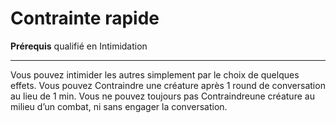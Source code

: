 # Contrainte rapide

<p><strong>Prérequis</strong> qualifié en Intimidation</p>
<hr>
<p>Vous pouvez intimider les autres simplement par le choix de quelques
effets. Vous pouvez Contraindre une créature après 1 round de conversation au lieu de 1 min. Vous ne pouvez toujours pas Contraindreune créature au milieu d’un combat, ni sans engager la conversation.</p>